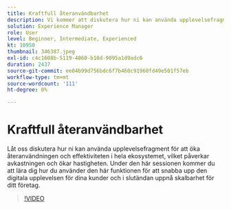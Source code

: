 ```yaml
---
title: Kraftfull återanvändbarhet
description: Vi kommer att diskutera hur ni kan använda upplevelsefragment för att öka återanvändningen och effektiviteten i hela ekosystemet.  Detta påverkar avkastningen och ökar hastigheten.  Deltagarna får en förståelse för hur de kan positionera och använda upplevelsefragment. Deltagare. kommer att lära sig hur man använder den här funktionen för att snabba upp den digitala upplevelsen för era kunder.
solution: Experience Manager
role: User
level: Beginner, Intermediate, Experienced
kt: 10950
thumbnail: 346387.jpeg
exl-id: c4c1608b-5119-4060-b10d-9095a1d9adc6
duration: 2437
source-git-commit: ee04b99d756bdc6f7b460c91960fd49e501f57eb
workflow-type: tm+mt
source-wordcount: '111'
ht-degree: 0%

---
```


# Kraftfull återanvändbarhet

Låt oss diskutera hur ni kan använda upplevelsefragment för att öka återanvändningen och effektiviteten i hela ekosystemet, vilket påverkar avkastningen och ökar hastigheten. Under den här sessionen kommer du att lära dig hur du använder den här funktionen för att snabba upp den digitala upplevelsen för dina kunder och i slutändan uppnå skalbarhet för ditt företag.

>[!VIDEO](https://video.tv.adobe.com/v/346387/?quality=12&learn=on)
